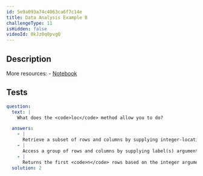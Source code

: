 ```yaml
---
id: 5e9a093a74c4063ca6f7c14e
title: Data Analysis Example B
challengeType: 11
isHidden: false
videoId: 0kJz0q0pvgQ
---
```


## Description

<section id='description'>
More resources:
- <a href="https://notebooks.ai/rmotr-curriculum/freecodecamp-pandas-real-life-example-24fa5bf8" target='_blank'>Notebook</a>
</section>

## Tests

<section id='tests'>

```yml
question:
  text: |
    What does the <code>loc</code> method allow you to do?

  answers:
    - |
      Retrieve a subset of rows and columns by supplying integer-location arguments.
    - |
      Access a group of rows and columns by supplying label(s) arguments.
    - |
      Returns the first <code>n</code> rows based on the integer argument supplied.
  solution: 2
```

</section>

